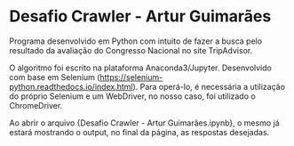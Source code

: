 # Desafio Crawler - Artur Guimarães
Programa desenvolvido em Python com intuito de fazer a busca pelo resultado da avaliação do Congresso Nacional no site TripAdvisor.

O algoritmo foi escrito na plataforma Anaconda3/Jupyter.
Desenvolvido com base em Selenium (https://selenium-python.readthedocs.io/index.html). Para operá-lo, é necessária a utilização do próprio Selenium e um WebDriver, no nosso caso, foi utilizado o ChromeDriver.

Ao abrir o arquivo {Desafio Crawler - Artur Guimarães.ipynb}, o mesmo já estará mostrando o output, no final da página, as respostas desejadas.
